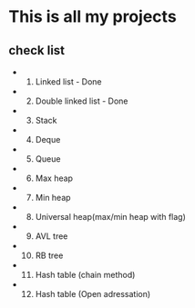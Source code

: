 # This is all my projects

## check list

- 1)  Linked list - Done
- 2)  Double linked list - Done
- 3)  Stack
- 4)  Deque
- 5)  Queue
- 6)  Max heap
- 7)  Min heap
- 8)  Universal heap(max/min heap with flag)
- 9)  AVL tree
- 10) RB tree
- 11) Hash table (chain method)
- 12) Hash table (Open adressation)
